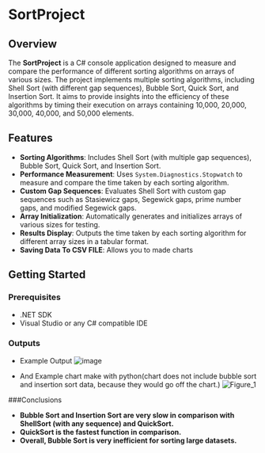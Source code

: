 # SortProject

## Overview

The **SortProject** is a C# console application designed to measure and compare the performance of different sorting algorithms on arrays of various sizes. The project implements multiple sorting algorithms, including Shell Sort (with different gap sequences), Bubble Sort, Quick Sort, and Insertion Sort. It aims to provide insights into the efficiency of these algorithms by timing their execution on arrays containing 10,000, 20,000, 30,000, 40,000, and 50,000 elements.

## Features

- **Sorting Algorithms**: Includes Shell Sort (with multiple gap sequences), Bubble Sort, Quick Sort, and Insertion Sort.
- **Performance Measurement**: Uses `System.Diagnostics.Stopwatch` to measure and compare the time taken by each sorting algorithm.
- **Custom Gap Sequences**: Evaluates Shell Sort with custom gap sequences such as Stasiewicz gaps, Segewick gaps, prime number gaps, and modified Segewick gaps.
- **Array Initialization**: Automatically generates and initializes arrays of various sizes for testing.
- **Results Display**: Outputs the time taken by each sorting algorithm for different array sizes in a tabular format.
- **Saving Data To CSV FILE**: Allows you to made charts

## Getting Started

### Prerequisites

- .NET SDK
- Visual Studio or any C# compatible IDE

### Outputs

- Example Output
![image](https://github.com/AdrianKrauze/SortingComparision/assets/118012788/27dd83c1-6c8e-495c-b3ad-60b3cf26b1e9)

- And Example chart make with python(chart does not include bubble sort and insertion sort data, because they would go off the chart.)
![Figure_1](https://github.com/AdrianKrauze/SortingComparision/assets/118012788/cdfc8df5-37e8-4fb5-bf65-9bb3d2ae6f39)


###Conclusions

- **Bubble Sort and Insertion Sort are very slow in comparison with ShellSort (with any sequence) and QuickSort.**
- **QuickSort is the fastest function in comparison.**
- **Overall, Bubble Sort is very inefficient for sorting large datasets.**


